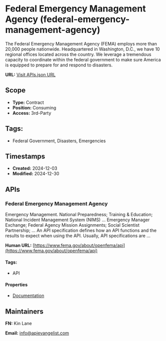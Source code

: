 # Federal Emergency Management Agency (federal-emergency-management-agency)
The Federal Emergency Management Agency (FEMA) employs more than 20,000 people nationwide. Headquartered in Washington, D.C., we have 10 regional offices located across the country. We leverage a tremendous capacity to coordinate within the federal government to make sure America is equipped to prepare for and respond to disasters.

**URL:** [Visit APIs.json URL](
https://raw.githubusercontent.com/api-evangelist/federal-emergency-management-agency/refs/heads/main/apis.yml)

## Scope

- **Type:** Contract 
- **Position:** Consuming 
- **Access:** 3rd-Party 

## Tags:

 - Federal Government, Disasters, Emergencies

## Timestamps

- **Created:** 2024-12-03 
- **Modified:** 2024-12-30 

## APIs

### Federal Emergency Management Agency

Emergency Management. National Preparedness; Training & Education;
National Incident Management System (NIMS) ... Emergency Manager Exchange;
Federal Agency Mission Assignments; Social Scientist Partnership; ... An
API specification defines how an API functions and the results to expect
when using the API. Usually, API specifications are ...

**Human URL:** [https://www.fema.gov/about/openfema/api](https://www.fema.gov/about/openfema/api)


#### Tags:

 - API

#### Properties

- [Documentation](https://www.fema.gov/about/openfema/api)

## Maintainers

**FN:** Kin Lane

**Email:** info@apievangelist.com

